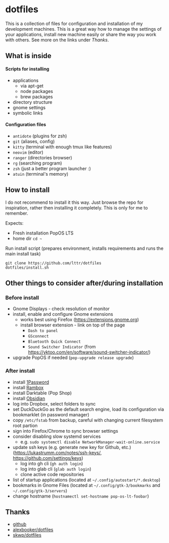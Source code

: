 # dotfiles

This is a collection of files for configuration and installation of my
development machines. This is a great way how to manage the settings of your
applications, install new machine easily or share the way you work with others.
See more on the links under _Thanks_.

## What is inside

#### Scripts for installing

- applications
  - via apt-get
  - node packages
  - brew packages
- directory structure
- gnome settings
- symbolic links

#### Configuration files

- `antidote` (plugins for zsh)
- `git` (aliases, config)
- `kitty` (terminal with enough tmux like features)
- `neovim` (editor)
- `ranger` (directories browser)
- `rg` (searching program)
- `zsh` (just a better program launcher :)
- `atuin` (terminal's memory)

## How to install

I do not recommend to install it this way. Just browse the repo for inspiration,
rather then installing it completely. This is only for me to remember.

Expects:

- Fresh installation PopOS LTS
- home dir `cd ~`

Run install script (prepares environment, installs requirements and runs the
main install task)

```
git clone https://github.com/lttr/dotfiles
dotfiles/install.sh
```

## Other things to consider after/during installation

### Before install

- Gnome Displays - check resolution of monitor
- install, enable and configure Gnome extensions
  - works best using Firefox (https://extensions.gnome.org)
  - install browser extension - link on top of the page
    - `Dash to panel`
    - `GSconnect`
    - `Bluetooth Quick Connect`
    - `Sound Switcher Indicator` (from
      https://yktoo.com/en/software/sound-switcher-indicator/)
- upgrade PopOS if needed (`pop-upgrade release upgrade`)

### After install

- install [1Password](https://1password.com/downloads/linux)
- install [Rambox](https://rambox.app/download-linux/)
- install Darktable (Pop Shop)
- install [Obsidian](https://obsidian.md/download)
- log into Dropbox, select folders to sync
- set DuckDuckGo as the default search engine, load its configuration via
  bookmarklet (in password manager)
- copy `/etc/fstab` from backup, careful with changing current filesystem root
  partion
- sign into Firefox/Chrome to sync browser settings
- consider disabling slow systemd services
  - e.g. `sudo systemctl disable NetworkManager-wait-online.service`
- update ssh keys (e.g. generate new key for Github, etc.)
  (https://lukastrumm.com/notes/ssh-keys/, https://github.com/settings/keys)
  - log into gh cli (`gh auth login`)
  - log into glab cli (`glab auth login`)
  - clone active code repositories
- list of startup applications (located at `~/.config/autostart/*.desktop`)
- bookmarks in Gnome Files (located at `~/.config/gtk-3/bookmarks` and
  `~/.config/gtk-3/servers`)
- change hostname (`hostnamectl set-hostname pop-os-lt-foobar`)

## Thanks

- [github](http://dotfiles.github.io/)
- [alexbooker/dotfiles](https://github.com/alexbooker/dotfiles)
- [skwp/dotfiles](https://github.com/skwp/dotfiles)
